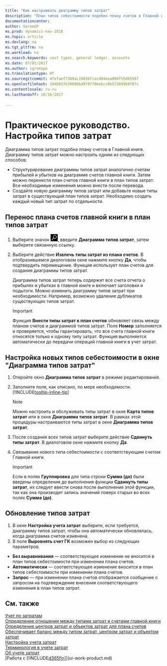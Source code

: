 ```yaml
---
title: "Как настраивать диаграмму типов затрат"
description: "План типов себестоимости подобен плану счетов в Главной книге."
documentationcenter: 
author: SorenGP
ms.prod: dynamics-nav-2018
ms.topic: article
ms.devlang: na
ms.tgt_pltfrm: na
ms.workload: na
ms.search.keywords: cost types, general ledger, accounts
ms.date: 07/01/2017
ms.author: sgroespe
ms.translationtype: HT
ms.sourcegitcommit: 4fefaef7380ac10836fcac404eea006f55d8556f
ms.openlocfilehash: 104b057639090bd9797f06ebcc6b573899b9f87c
ms.contentlocale: ru-ru
ms.lasthandoff: 10/16/2017

---
```

# <a name="how-to-set-up-cost-types"></a>Практическое руководство. Настройка типов затрат
Диаграмма типов затрат подобна плану счетов в Главной книге. Диаграмму типов затрат можно настроить одним из следующих способов:  

-   Структурирование диаграммы типов затрат аналогично счетам прибылей и убытков на диаграмме счетов главной книги. Затем можно перенести план счетов главной книги в план типов затрат. Все необходимые изменения можно внести после перевода.  
-   Создайте новую диаграмму типов затрат или добавьте новые типы затрат в существующий план типов затрат. Необходимо создать каждый новый тип затрат по отдельности.  

## <a name="to-transfer-the-general-ledger-chart-of-accounts-to-the-chart-of-cost-types"></a>Перенос плана счетов главной книги в план типов затрат  
1.  Выберите значок ![Поиск страницы или отчета](media/ui-search/search_small.png "Значок поиска страницы или отчета"), введите **Диаграмма типов затрат**, затем выберите связанную ссылку.  
2.  Выберите действие **Извлечь типы затрат из плана счетов**. В отобразившемся диалоговом окне нажмите кнопку **Да**, чтобы подтвердить перемещение. Функция использует план счетов для создания диаграммы типов затрат.  

    Диаграмма типов затрат теперь содержит все счета отчета о прибылях и убытках в главной книге и включает заголовки и подытоги. Можно изменить диаграмму типов затрат при необходимости. Например, возможно удаление дубликатов существующих типов затрат.  

    > [!IMPORTANT]  
    >  Функция **Внести типы затрат в план счетов** обновляет связь между планом счетов и диаграммой типов затрат. Поле **Номер** заполняется и проверяется, чтобы гарантировать, что все счета главной книги относятся только к одному типу затрат. Функция выполняется автоматически до передачи операций главной книги в учет затрат.  

## <a name="to-set-up-new-cost-types-in-the-chart-of-cost-types-window"></a>Настройка новых типов себестоимости в окне "Диаграмма типов затрат"  
1.  Откройте окно **Диаграмма типов затрат** в режиме редактирования.  
2.  Заполните поля, как описано, по мере необходимости. [!INCLUDE[tooltip-inline-tip](includes/tooltip-inline-tip_md.md)]

    > [!NOTE]  
    >  Можно настроить и обслуживать типы затрат в окне **Карта типов затрат** или в окне **Диаграмма типов затрат**. В рамках этой процедуры настраиваются типы затрат в окне **Диаграмма типов затрат**.

3.  После создания всех типов затрат выберите действие **Сдвинуть типы затрат**. В диалоговом окне нажмите кнопку **Да**.  
4.  Связывание нового типа себестоимости с соответствующим счетом Главной книги.  

    > [!IMPORTANT]  
    >  Если в полях **Группировка** для типа строки **Сумма (до)** были введены определения до выполнения функции **Сдвинуть типы затрат**, их следует ввести снова после выполнения этой функции, так как она производит запись значений поверх старых во всех полях **Сумма (до)**.  

## <a name="to-update-cost-types"></a>Обновление типов затрат  
1.  В окне **Настройка учета затрат** выберите, если требуется, диаграмму типов затрат, чтобы она автоматически обновлялась, когда диаграмма счетов изменена.  
2.  В поле **Выровнять счет ГК** возможен выбор из следующих параметров.  

- **Без выравнивания** — соответствующее изменение не вносится в план типов себестоимости при изменении плана счетов.  
- **Автоматически** — соответствующее изменение вносится в план типов себестоимости при изменении плана счетов.  
- **Запрос** — при изменении плана счетов отображается сообщение с запросом на подтверждение внесения соответствующего изменения в план типов затрат.  

## <a name="see-also"></a>См. также  
[Учет по затратам](finance-manage-cost-accounting.md)  
[Определение отношения между типами затрат и счетами главной книги](finance-defining-the-relationship-between-cost-types-and-general-ledger-accounts.md)   
[Определение центров затрат и объектов затрат для плана счетов](finance-defining-cost-centers-and-cost-objects-for-chart-of-accounts.md)   
[Обеспечивает баланс между типом затрат, центром затрат и объектом затрат](finance-balances-between-cost-type-cost-center-and-cost-object.md)   
[Настройка учета затрат](finance-set-up-cost-accounting.md)   
[Терминология в учете затрат](finance-terminology-in-cost-accounting.md)   
[Об учете затрат](finance-about-cost-accounting.md)  
[Работа с [!INCLUDE[d365fin](includes/d365fin_md.md)]](ui-work-product.md)

